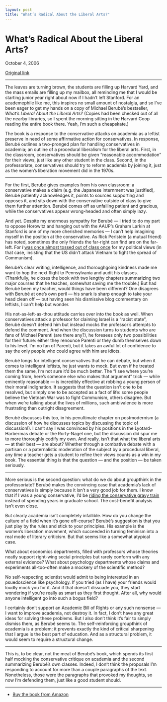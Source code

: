 ```yaml
---
layout: post
title: "What’s Radical About the Liberal Arts?"
---
```

What’s Radical About the Liberal Arts?
======================================

October 4, 2006

[Original link](http://www.aaronsw.com/weblog/radicalarts)

* * * * *

The leaves are turning brown, the students are filling up Harvard Yard,
and the mass emails are filling up my mailbox, all reminding me that I
would be starting junior year right about now if I hadn’t left Stanford.
For an academephile like me, this inspires no small amount of nostalgia,
and so I’ve been eager to get my hands on a copy of Michael Berubé’s
bestseller, *What’s Liberal About the Liberal Arts?* (Copies had been
checked out of all the nearby libraries, so I spent the morning sitting
in the Harvard Coop reading the entire book there. Yeah, I’m such a
cheapskate.)

The book is a response to the conservative attacks on academia as a
leftist preserve in need of some affirmative action for conservatives.
In response, Berubé outlines a two-pronged plan for handling
conservatives in academia; an outline of a procedural liberalism for the
liberal arts. First, in the classroom, conservatives should be given
“reasonable accommodation” for their views, just like any other student
in the class. Second, in the professoriate, conservatives should try to
reform academia by joining it, just as the women’s liberation movement
did in the 1970s.

* * * * *

For the first, Berubé gives examples from his own classroom: a
conservative makes a claim (e.g. the Japanese internment was justified),
Berubé patiently acknowledges it, points to sources supporting and
opposes it, and sits down with the conservative outside of class to give
them further attention. Berubé comes off as unfailing patient and
gracious, while the conservatives appear wrong-headed and often simply
lazy.

And yet. Despite my enormous sympathy for Berubé — I tried to do my part
to oppose Horowitz and hanging out with the AAUP’s Graham Larkin at
Stanford is one of my more cherished memories — I can’t help imagining
myself in the position at the conservative. As Rick Perlstein (a mutual
friend) has noted, sometimes the only friends the far-right can find are
on the far-left. For *I* [was once almost tossed out of class
once](http://aaronsw.com/weblog/001518) for my political views (in that
case, insisting that the US didn’t attack Vietnam to fight the spread of
Communism).

Berubé’s clear writing, intelligence, and thoroughgoing kindness made me
want to hop the next flight to Pennsylvania and audit his classes.
(Thankfully, he closes the book with two lengthy chapters summarizing
two major courses that he teaches, somewhat saving me the trouble.) But
had Berubé been my teacher, would things have been different? One
disagrees with Berubé at one’s own peril — his snark is sharp enough to
take your head clean off — but having seen his dismissive blog
commentary on leftists, I can’t help but wonder.

His not-as-left-as-thou attitude carries over into the book as well.
When conservatives attack a professor for claiming Israel is a “racist
state”, Berubé doesn’t defend him but instead mocks the professor’s
attempts to defend the comment. And when the discussion turns to
students who are fans of Michael Parenti (are there any?), he foresees
only two possibilities for their future: either they renounce Parenti or
they dumb themselves down to his level. I’m no fan of Parenti, but it
takes an awful lot of confidence to say the only people who could agree
with him are idiots.

Berubé longs for intelligent conservatives that he can debate, but when
it comes to intelligent leftists, he just wants to mock. But even if he
treated them the same, I’m not sure it’d be much better. The “I see
where you’re coming from, here’s someone else who makes that argument”
trick — while eminently reasonable — is incredibly effective at robbing
a young person of their moral indignation. It suggests that the question
isn’t one to be resolved, but simply one to be accepted as a fact of
life: some people believe the Vietnam War was to fight Communism, others
disagree. But when we’re talking about the lives of millions, such
ambivalence is more frustrating than outright disagreement.

Berubé discusses this too, in his penultimate chapter on postmodernism
(a discussion of how he discusses topics by discussing the topic of
discussion!). I can’t say I was convinced by his positions in the
Lyotard-Harbermas debate or the Rorty-Nagel one, but the discussion did
spur me to more thoroughly codify my own. And really, isn’t that what
the liberal arts — at their best — are about? Whether through a
combative debate with a partisan or a paternalistic moderation of the
subject by a procedural liberal, any time a teacher gets a student to
refine their views counts as a win in my book. The essential thing is
that the question — and the position — be taken seriously.

* * * * *

More serious is the second question: what do we do about groupthink in
the professoriate? Berubé makes the convincing case that academia’s lack
of conservatives is simply because it isn’t a very good job for them. I
know that if I was a young conservative, I’d be [riding the conservative
gravy
train](http://www.campusprogress.org/features/161/guy-benson-the-message-machine)
instead of spending years in graduate school. The cost-benefit analysis
isn’t even close.

But clearly academia isn’t completely infallible. How do you change the
culture of a field when it’s gone off-course? Berubé’s suggestion is
that you just play by the rules and stick to your principles. His
example is the women’s liberation movement, which succeeded in turning
feminism into a real mode of literary criticism. But that seems like a
somewhat atypical case.

What about economics departments, filled with professors whose theories
neatly support right-wing social principles but rarely conform with any
external evidence? What about psychology departments whose claims and
experiments all-too-often make a mockery of the scientific method?

No self-respecting scientist would admit to being interested in an
psuedoscience like psychology. If you tried (as I have) your friends
would loudly mock you for it. And if that doesn’t dissuade you, they
start wondering if you’re really as smart as they first thought. After
all, why would anyone intelligent go into such a bogus field?

I certainly don’t support an Academic Bill of Rights or any such
nonsense — I want to improve academia, not destroy it. In fact, I don’t
have any great ideas for solving these problems. But I also don’t think
it’s fair to simply dismiss them, as Berubé seems to. The
self-reinforcing groupthink of academia is a problem; it prevents
exactly the kind of critical sharpening that I argue is the best part of
education. And as a structural problem, it would seem to require a
structural change.

* * * * *

This is, to be clear, not the meat of Berubé’s book, which spends its
first half mocking the conservative critique on academia and the second
summarizing Berubé’s own classes. Indeed, I don’t think the proposals
I’m responding to account for more than a couple paragraphs of the text.
Nonetheless, those were the paragraphs that provoked my thoughts, so now
I’m defending them, just like a good student should.

* * * * *

-   [Buy the book from Amazon](http://books.theinfo.org/go/0393060373)

